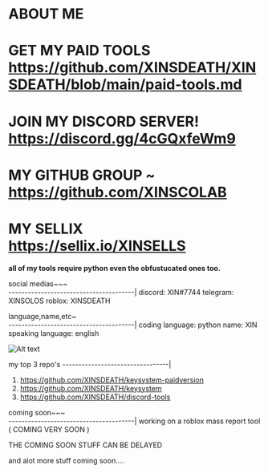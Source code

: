 # ABOUT ME 
# GET MY PAID TOOLS https://github.com/XINSDEATH/XINSDEATH/blob/main/paid-tools.md
# JOIN MY DISCORD SERVER! https://discord.gg/4cGQxfeWm9
# MY GITHUB GROUP ~ https://github.com/XINSCOLAB
# MY SELLIX https://sellix.io/XINSELLS

**all of my tools require python even the obfustucated ones too.**


social medias~~~  
---------------------------------------|
discord: XIN#7744
telegram: XINSOLOS
roblox: XINSDEATH


language,name,etc~   
---------------------------------------|
coding language: python
name: XIN
speaking language: english

![ Alt text](XIN.gif)

my top 3 repo's 
---------------------------------|
1. https://github.com/XINSDEATH/keysystem-paidversion
2. https://github.com/XINSDEATH/keysystem
3. https://github.com/XINSDEATH/discord-tools


 coming soon~~~   
---------------------------------------|
working on a roblox mass report tool ( COMING VERY SOON )

THE COMING SOON STUFF CAN BE DELAYED

and alot more stuff coming soon....







